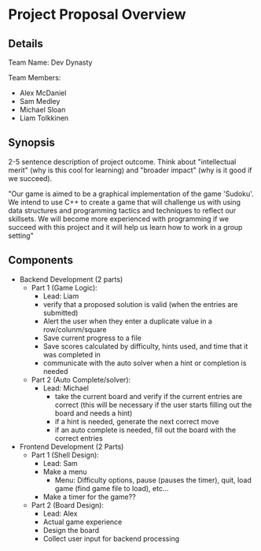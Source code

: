 # Project Proposal Overview

## Details
Team Name: Dev Dynasty

Team Members:

* Alex McDaniel
* Sam Medley 
* Michael Sloan
* Liam Tolkkinen

## Synopsis
2-5 sentence description of project outcome. Think about "intellectual merit" (why is this cool for learning) and "broader impact" (why is it good if we succeed).

"Our game is aimed to be a graphical implementation of the game 'Sudoku'. We intend to use C++ to
create a game that will challenge us with using data structures and programming tactics and techniques to reflect our skillsets.
We will become more experienced with programming if we succeed with this project and it will help us learn how to work in a group setting"

## Components
* Backend Development (2 parts)
  * Part 1 (Game Logic):
      * Lead: Liam
      - verify that a proposed solution is valid (when the entries are submitted)
      - Alert the user when they enter a duplicate value in a row/colunm/square
      - Save current progress to a file
      - Save scores calculated by difficulty, hints used, and time that it was completed in
      - communicate with the auto solver when a hint or completion is needed
  * Part 2 (Auto Complete/solver):
  	* Lead: Michael
      - take the current board and verify if the current entries are correct
      	(this will be necessary if the user starts filling out the board and needs a hint)
      - if a hint is needed, generate the next correct move
      - if an auto complete is needed, fill out the board with the correct entries
* Frontend Development (2 Parts)
  * Part 1 (Shell Design):
      - Lead: Sam
      - Make a menu
      	- Menu: Difficulty options, pause (pauses the timer), quit, load game (find game file to load), etc...
      - Make a timer for the game??
  * Part 2 (Board Design):
      - Lead: Alex
      - Actual game experience
      - Design the board
      - Collect user input for backend processing

